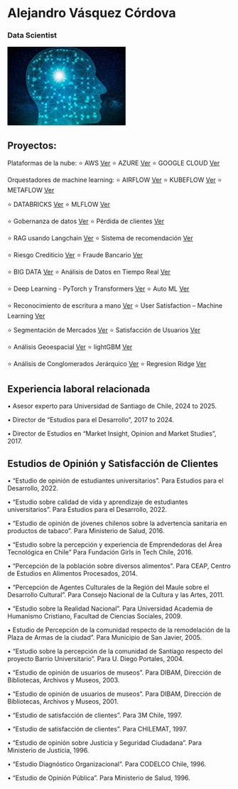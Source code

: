 # Alejandro Vásquez Córdova 
### Data Scientist

![imagen](docs/assets/images/brain_small.jpg)

## Proyectos:

Plataformas de la nube:
⭐️  AWS                                                 [Ver](https://alejandrosvc.github.io/AWS--End_to_End_Machine_Learning/)
⭐️  AZURE                                               [Ver](https://alejandrosvc.github.io/AZURE--End_to_End_Machine_Learning/)
⭐️  GOOGLE CLOUD                                        [Ver](https://alejandrosvc.github.io/GOOGLE_CLOUD--End_to_End_Machine_Learning/)

Orquestadores de machine learning:
⭐️  AIRFLOW                                             [Ver](https://alejandrosvc.github.io/Airflow/)
⭐️  KUBEFLOW                                            [Ver](https://alejandrosvc.github.io/KUBEFLOW--End_to_End_Machine_Learning_en_AWS/)
⭐️  METAFLOW                                            [Ver](https://alejandrosvc.github.io/METAFLOW----End_to_End_Machine_Learning_en_AWS/)

⭐️  DATABRICKS                                          [Ver](https://alejandrosvc.github.io/Databricks--End_to_End_Machine_Learning/)
⭐️  MLFLOW                                              [Ver](https://alejandrosvc.github.io/MLFLOW--End_to_End_Machine_Learning_en_AWS/)

⭐️  Gobernanza de datos                                 [Ver](https://alejandrosvc.github.io/Gobernanza_de_Datos/)
⭐️  Pérdida de clientes                                 [Ver](https://alejandrosvc.github.io/perdida_de_clientes/)

⭐️  RAG usando Langchain                                [Ver](https://alejandrosvc.github.io/RAG_en_Databricks_usando_Langchain/)
⭐️  Sistema de recomendación                            [Ver](https://alejandrosvc.github.io/Sistema_de_Recomendacion/)

⭐️  Riesgo Crediticio                                   [Ver](https://alejandrosvc.github.io/Analisis_de_Riesgo_Crediticio/)
⭐️  Fraude Bancario                                     [Ver](https://alejandrosvc.github.io/Deteccion_de_Fraude_Bancario--Machine_Learning/)

⭐️  BIG DATA                                            [Ver](https://alejandrosvc.github.io/Bigdata_PySpark/)
⭐️  Análisis de Datos en Tiempo Real                    [Ver](https://alejandrosvc.github.io/Analisis_de_Datos_en_Tiempo_Real/)

⭐️  Deep Learning - PyTorch y Transformers  [Ver](https://alejandrosvc.github.io/DeepLearning--Analisis_de_Sentimiento_usando_PyTorch_y_Transformers/)
⭐️  Auto ML                                             [Ver](https://alejandrosvc.github.io/AutoML/)

⭐️  Reconocimiento de escritura a mano                  [Ver](https://alejandrosvc.github.io/Reconocimiento_de_Escritura_a_Mano/)
⭐️  User Satisfaction – Machine Learning                [Ver](https://tinyurl.com/UserSatLightGBM/)

⭐️  Segmentación de Mercados                            [Ver](https://alejandrosvc.github.io/Segmentacion_de_Mercados---K-means_clustering/)
⭐️  Satisfacción de Usuarios                            [Ver](https://alejandrosvc.github.io/Satisfaccion_de_Usuarios--Machine_Learning/)

⭐️  Análisis Geoespacial                                [Ver](https://alejandrosvc.github.io/Analisis_Geoespacial/)
⭐️  lightGBM                                            [Ver](https://alejandrosvc.github.io/Satisfaccion_de_Usuarios--lightGBM/)

⭐️  Análisis de Conglomerados Jerárquico                [Ver](https://alejandrosvc.github.io/Analisis_de_Conglomerados_Jerarquico/)
⭐️  Regresion Ridge                                     [Ver](https://alejandrosvc.github.io/Analisis_Predictivo--Regresion_Ridge/)

## Experiencia laboral relacionada

•  Asesor experto para Universidad de Santiago de Chile, 2024 to 2025.

•  Director de “Estudios para el Desarrollo”, 2017 to 2024.

•  Director de Estudios en “Market Insight, Opinion and Market Studies”, 2017.

## Estudios de Opinión y Satisfacción de Clientes

•  “Estudio de opinión de estudiantes universitarios”.
    Para Estudios para el Desarrollo, 2022.

•  “Estudio sobre calidad de vida y aprendizaje de estudiantes universitarios”.
    Para Estudios para el Desarrollo, 2022.

•  “Estudio de opinión de jóvenes chilenos sobre la advertencia sanitaria en productos de tabaco”.
    Para Ministerio de Salud, 2016.

•  “Estudio sobre la percepción y experiencia de Emprendedoras del Área Tecnológica en Chile”
    Para Fundación Girls in Tech Chile, 2016.

•  “Percepción de la población sobre diversos alimentos”.
    Para CEAP, Centro de Estudios en Alimentos Procesados, 2014.

•  “Percepción de Agentes Culturales de la Región del Maule sobre el Desarrollo Cultural”.
    Para Consejo Nacional de la Cultura y las Artes, 2011.

•  “Estudio sobre la Realidad Nacional”.
    Para Universidad Academia de Humanismo Cristiano, Facultad de Ciencias Sociales, 2009.

•  Estudio de Percepción de la comunidad respecto de la remodelación de la Plaza de Armas de la ciudad”.
    Para Municipio de San Javier, 2005.

•  “Estudio sobre la percepción de la comunidad de Santiago respecto del proyecto Barrio Universitario”.
    Para U. Diego Portales, 2004.

•  “Estudio de opinión de usuarios de museos”.
    Para DIBAM, Dirección de Bibliotecas, Archivos y Museos, 2003.

•  “Estudio de opinión de usuarios de museos”.
    Para DIBAM, Dirección de Bibliotecas, Archivos y Museos, 2001.

•  “Estudio de satisfacción de clientes”.
    Para 3M Chile, 1997.

•  “Estudio de satisfacción de clientes”.
    Para CHILEMAT, 1997.

•  “Estudio de opinión sobre Justicia y Seguridad Ciudadana”.
    Para Ministerio de Justicia, 1996.

•  “Estudio Diagnóstico Organizacional”.
    Para CODELCO Chile, 1996.

•  “Estudio de Opinión Pública”.
    Para Ministerio de Salud, 1996.
